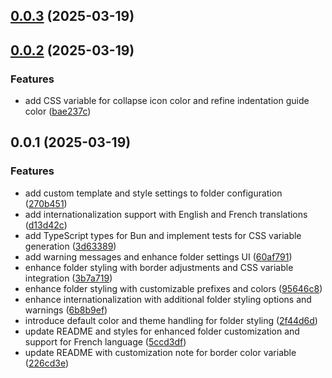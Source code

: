 ## [0.0.3](https://github.com/Mara-Li/obsidian-simple-colored-folder/compare/0.0.2...0.0.3) (2025-03-19)

## [0.0.2](https://github.com/Mara-Li/obsidian-simple-colored-folder/compare/0.0.1...0.0.2) (2025-03-19)
### Features

* add CSS variable for collapse icon color and refine indentation guide color ([bae237c](https://github.com/Mara-Li/obsidian-simple-colored-folder/commit/bae237c898319eb2808be4efad36b9722fac88b6))

## 0.0.1 (2025-03-19)
### Features

* add custom template and style settings to folder configuration ([270b451](https://github.com/Mara-Li/obsidian-colored-folder/commit/270b4511650a735756fbaf283e2353c848836119))
* add internationalization support with English and French translations ([d13d42c](https://github.com/Mara-Li/obsidian-colored-folder/commit/d13d42c17fa1893508e170b36f99f97e79bef7dc))
* add TypeScript types for Bun and implement tests for CSS variable generation ([3d63389](https://github.com/Mara-Li/obsidian-colored-folder/commit/3d633892eafaf78f63dfa96b4427afc36f212e5c))
* add warning messages and enhance folder settings UI ([60af791](https://github.com/Mara-Li/obsidian-colored-folder/commit/60af7913b43f80e0cb758a1c6ed20c039184d791))
* enhance folder styling with border adjustments and CSS variable integration ([3b7a719](https://github.com/Mara-Li/obsidian-colored-folder/commit/3b7a719713c325fb7fb7a78b1fdeca6656674858))
* enhance folder styling with customizable prefixes and colors ([95646c8](https://github.com/Mara-Li/obsidian-colored-folder/commit/95646c81da6db185f0c97a7269c6ff16b2747f0e))
* enhance internationalization with additional folder styling options and warnings ([6b8b9ef](https://github.com/Mara-Li/obsidian-colored-folder/commit/6b8b9ef981d0aef45134f2ba6eafe30ac4a52c76))
* introduce default color and theme handling for folder styling ([2f44d6d](https://github.com/Mara-Li/obsidian-colored-folder/commit/2f44d6df01c4ff5d4650f8185dd969d12fe56dd8))
* update README and styles for enhanced folder customization and support for French language ([5ccd3df](https://github.com/Mara-Li/obsidian-colored-folder/commit/5ccd3df80dc6aeef2a0794cae9ab4e8203742c33))
* update README with customization note for border color variable ([226cd3e](https://github.com/Mara-Li/obsidian-colored-folder/commit/226cd3ece1694111ff184a4f561291d8f904b4dc))